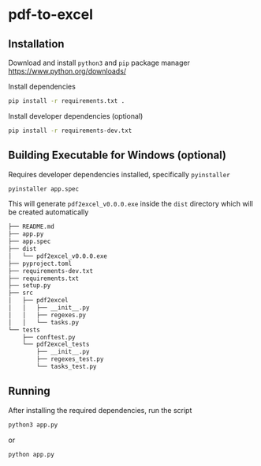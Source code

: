 # pdf-to-excel

## Installation

Download and install `python3` and `pip` package manager
https://www.python.org/downloads/

Install dependencies
```bash
pip install -r requirements.txt .
```

Install developer dependencies (optional)
```bash
pip install -r requirements-dev.txt
```

## Building Executable for Windows (optional)
Requires developer dependencies installed, specifically `pyinstaller`

```bash
pyinstaller app.spec
```

This will generate `pdf2excel_v0.0.0.exe` inside the `dist` directory which will be created automatically
```bash
├── README.md
├── app.py
├── app.spec
├── dist
│   └── pdf2excel_v0.0.0.exe
├── pyproject.toml
├── requirements-dev.txt
├── requirements.txt
├── setup.py
├── src
│   ├── pdf2excel
│   │   ├── __init__.py
│   │   ├── regexes.py
│   │   └── tasks.py
└── tests
    ├── conftest.py
    └── pdf2excel_tests
        ├── __init__.py
        ├── regexes_test.py
        └── tasks_test.py
```

## Running
After installing the required dependencies, run the script
```bash
python3 app.py
```
or
```bash
python app.py
```